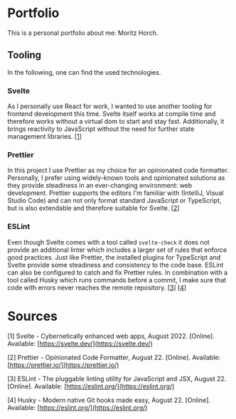 # Portfolio

This is a personal portfolio about me: Moritz Horch.

## Tooling

In the following, one can find the used technologies.

### Svelte

As I personally use React for work, I wanted to use another tooling for frontend development this time. Svelte itself works at compile time and therefore works without a virtual dom to start and stay fast. Additionally, it brings reactivity to JavaScript without the need for further state management libraries. [[1](#sources)]

### Prettier

In this project I use Prettier as my choice for an opinionated code formatter. Personally, I prefer using widely-known tools and opinionated solutions as they provide steadiness in an ever-changing environment: web development. Prettier supports the editors I'm familiar with (IntelliJ, Visual Studio Code) and can not only format standard JavaScript or TypeScript, but is also extendable and therefore suitable for Svelte. [[2](#sources)]

### ESLint

Even though Svelte comes with a tool called `svelte-check` it does not provide an additional linter which includes a larger set of rules that enforce good practices. Just like Prettier, the installed plugins for TypeScript and Svelte provide some steadiness and consistency to the code base. ESLint can also be configured to catch and fix Prettier rules. In combination with a tool called Husky which runs commands before a commit, I make sure that code with errors never reaches the remote repository. [[3](#sources)] [[4](#sources)]

# Sources

[1] Svelte - Cybernetically enhanced web apps, August 2022. [Online]. Available: [https://svelte.dev/](https://svelte.dev/)

[2] Prettier - Opinionated Code Formatter, August 22. [Online]. Available: [https://prettier.io/](https://prettier.io/)

[3] ESLint - The pluggable linting utility for JavaScript and JSX, August 22. [Online]. Available: [https://eslint.org/](https://eslint.org/)

[4] Husky - Modern native Git hooks made easy, August 22. [Online]. Available: [https://eslint.org/](https://eslint.org/)
